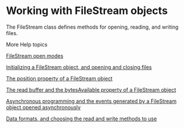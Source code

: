 # Working with FileStream objects

The FileStream class defines methods for opening, reading, and writing files.

More Help topics

[FileStream open modes](./filestream-open-modes.md)

[Initializing a FileStream object, and opening and closing files](./initializing-a-filestream-object-and-opening-and-closing-files.md)

[The position property of a FileStream object](./the-position-property-of-a-filestream-object.md)

[The read buffer and the bytesAvailable property of a FileStream object](./the-read-buffer-and-the-bytesavailable-property-of-a-filestream-object.md)

[Asynchronous programming and the events generated by a FileStream object opened asynchronously](./asynchronous-programming-and-the%20events-generated-by-a-filestream-object-opened-asynchronously.md)

[Data formats, and choosing the read and write methods to use](./data-formats-and-choosing-the-read-and-write-methods-to-use.md)
